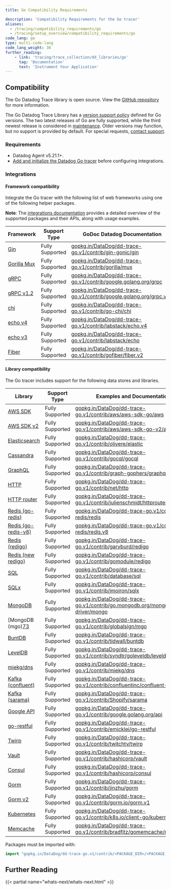 ```yaml
---
title: Go Compatibility Requirements

description: 'Compatibility Requirements for the Go tracer'
aliases:
  - /tracing/compatibility_requirements/go
  - /tracing/setup_overview/compatibility_requirements/go
code_lang: go
type: multi-code-lang
code_lang_weight: 30
further_reading:
    - link: 'tracing/trace_collection/dd_libraries/go'
      tag: 'Documentation'
      text: 'Instrument Your Application'
---
```


## Compatibility

The Go Datadog Trace library is open source. View the [GitHub repository][1] for more information.

The Go Datadog Trace Library has a [version support policy][2] defined for Go versions. The two latest releases of Go are fully supported, while the third newest release is considered in [maintenance][3]. Older versions may function, but no support is provided by default. For special requests, [contact support][4].

### Requirements

- Datadog Agent v5.21.1+.
- [Add and initialize the Datadog Go tracer][77] before configuring integrations.

### Integrations

#### Framework compatibility

Integrate the Go tracer with the following list of web frameworks using one of the following helper packages.

**Note**: The [integrations documentation][5] provides a detailed overview of the supported packages and their APIs, along with usage examples.

| Framework         | Support Type    | GoDoc Datadog Documentation                                              |
|-------------------|-----------------|--------------------------------------------------------------------------|
| [Gin][6]          | Fully Supported | [gopkg.in/DataDog/dd-trace-go.v1/contrib/gin-gonic/gin][7]               |
| [Gorilla Mux][8] | Fully Supported | [gopkg.in/DataDog/dd-trace-go.v1/contrib/gorilla/mux][9]                |
| [gRPC][10]        | Fully Supported | [gopkg.in/DataDog/dd-trace-go.v1/contrib/google.golang.org/grpc][11]     |
| [gRPC v1.2][10]   | Fully Supported | [gopkg.in/DataDog/dd-trace-go.v1/contrib/google.golang.org/grpc.v12][12] |
| [chi][13]         | Fully Supported | [gopkg.in/DataDog/dd-trace-go.v1/contrib/go-chi/chi][14] |
| [echo v4][15]     | Fully Supported | [gopkg.in/DataDog/dd-trace-go.v1/contrib/labstack/echo.v4][16]           |
| [echo v3][15]     | Fully Supported | [gopkg.in/DataDog/dd-trace-go.v1/contrib/labstack/echo][17]              |
| [Fiber][18]     | Fully Supported | [gopkg.in/DataDog/dd-trace-go.v1/contrib/gofiber/fiber.v2][19]              |

#### Library compatibility

The Go tracer includes support for the following data stores and libraries.

| Library                 | Support Type    | Examples and Documentation                                                      |
|-------------------------|-----------------|---------------------------------------------------------------------------------|
| [AWS SDK][20]           | Fully Supported | [gopkg.in/DataDog/dd-trace-go.v1/contrib/aws/aws-sdk-go/aws][21]                |
| [AWS SDK v2][75]        | Fully Supported | [gopkg.in/DataDog/dd-trace-go.v1/contrib/aws/aws-sdk-go-v2/aws][76]                |
| [Elasticsearch][22]     | Fully Supported | [gopkg.in/DataDog/dd-trace-go.v1/contrib/olivere/elastic][23]                   |
| [Cassandra][24]         | Fully Supported | [gopkg.in/DataDog/dd-trace-go.v1/contrib/gocql/gocql][25]                       |
| [GraphQL][26]           | Fully Supported | [gopkg.in/DataDog/dd-trace-go.v1/contrib/graph-gophers/graphql-go][27]          |
| [HTTP][28]              | Fully Supported | [gopkg.in/DataDog/dd-trace-go.v1/contrib/net/http][29]                          |
| [HTTP router][30]       | Fully Supported | [gopkg.in/DataDog/dd-trace-go.v1/contrib/julienschmidt/httprouter][31]          |
| [Redis (go-redis)][32]  | Fully Supported | [gopkg.in/DataDog/dd-trace-go.v1/contrib/go-redis/redis][33]                    |
| [Redis (go-redis-v8)][34]| Fully Supported | [gopkg.in/DataDog/dd-trace-go.v1/contrib/go-redis/redis.v8][35]                |
| [Redis (redigo)][36]    | Fully Supported | [gopkg.in/DataDog/dd-trace-go.v1/contrib/garyburd/redigo][37]                   |
| [Redis (new redigo)][38]| Fully Supported | [gopkg.in/DataDog/dd-trace-go.v1/contrib/gomodule/redigo][39]                   |
| [SQL][40]               | Fully Supported | [gopkg.in/DataDog/dd-trace-go.v1/contrib/database/sql][41]                      |
| [SQLx][42]              | Fully Supported | [gopkg.in/DataDog/dd-trace-go.v1/contrib/jmoiron/sqlx][43]                      |
| [MongoDB][44]           | Fully Supported | [gopkg.in/DataDog/dd-trace-go.v1/contrib/go.mongodb.org/mongo-driver/mongo][45] |
| [MongoDB (mgo)[73]      | Fully Supported | [gopkg.in/DataDog/dd-trace-go.v1/contrib/globalsign/mgo][46]                    |
| [BuntDB][47]            | Fully Supported | [gopkg.in/DataDog/dd-trace-go.v1/contrib/tidwall/buntdb][48]                    |
| [LevelDB][49]           | Fully Supported | [gopkg.in/DataDog/dd-trace-go.v1/contrib/syndtr/goleveldb/leveldb][50]          |
| [miekg/dns][51]         | Fully Supported | [gopkg.in/DataDog/dd-trace-go.v1/contrib/miekg/dns][52]                         |
| [Kafka (confluent)][53] | Fully Supported | [gopkg.in/DataDog/dd-trace-go.v1/contrib/confluentinc/confluent-kafka-go][54]   |
| [Kafka (sarama)][55]    | Fully Supported | [gopkg.in/DataDog/dd-trace-go.v1/contrib/Shopify/sarama][56]                    |
| [Google API][57]        | Fully Supported | [gopkg.in/DataDog/dd-trace-go.v1/contrib/google.golang.org/api][58]             |
| [go-restful][59]        | Fully Supported | [gopkg.in/DataDog/dd-trace-go.v1/contrib/emicklei/go-restful][60]               |
| [Twirp][61]             | Fully Supported | [gopkg.in/DataDog/dd-trace-go.v1/contrib/twitchtv/twirp][62]                    |
| [Vault][63]             | Fully Supported | [gopkg.in/DataDog/dd-trace-go.v1/contrib/hashicorp/vault][64]                   |
| [Consul][65]            | Fully Supported | [gopkg.in/DataDog/dd-trace-go.v1/contrib/hashicorp/consul][66]                  |
| [Gorm][67]              | Fully Supported | [gopkg.in/DataDog/dd-trace-go.v1/contrib/jinzhu/gorm][68]                       |
| [Gorm v2][69]           | Fully Supported | [gopkg.in/DataDog/dd-trace-go.v1/contrib/gorm.io/gorm.v1][70]                   |
| [Kubernetes][71]        | Fully Supported | [gopkg.in/DataDog/dd-trace-go.v1/contrib/k8s.io/client-go/kubernetes][72]       |
| [Memcache][73]          | Fully Supported | [gopkg.in/DataDog/dd-trace-go.v1/contrib/bradfitz/gomemcache/memcache][74]      |


Packages must be imported with:

```go
import "gopkg.in/DataDog/dd-trace-go.v1/contrib/<PACKAGE_DIR>/<PACKAGE_NAME>"
```

## Further Reading

{{< partial name="whats-next/whats-next.html" >}}

[1]: https://github.com/DataDog/dd-trace-go
[2]: https://github.com/DataDog/dd-trace-go#support-policy
[3]: https://github.com/DataDog/dd-trace-go#support-maintenance
[4]: https://www.datadoghq.com/support/
[5]: https://pkg.go.dev/gopkg.in/DataDog/dd-trace-go.v1/contrib
[6]: https://gin-gonic.com
[7]: https://pkg.go.dev/gopkg.in/DataDog/dd-trace-go.v1/contrib/gin-gonic/gin
[8]: http://www.gorillatoolkit.org/pkg/mux
[9]: https://pkg.go.dev/gopkg.in/DataDog/dd-trace-go.v1/contrib/gorilla/mux
[10]: https://github.com/grpc/grpc-go
[11]: https://pkg.go.dev/gopkg.in/DataDog/dd-trace-go.v1/contrib/google.golang.org/grpc
[12]: https://pkg.go.dev/gopkg.in/DataDog/dd-trace-go.v1/contrib/google.golang.org/grpc.v12
[13]: https://github.com/go-chi/chi
[14]: https://pkg.go.dev/gopkg.in/DataDog/dd-trace-go.v1/contrib/go-chi/chi
[15]: https://github.com/labstack/echo
[16]: https://pkg.go.dev/gopkg.in/DataDog/dd-trace-go.v1/contrib/labstack/echo.v4
[17]: https://pkg.go.dev/gopkg.in/DataDog/dd-trace-go.v1/contrib/labstack/echo
[18]: https://github.com/gofiber/fiber
[19]: https://pkg.go.dev/gopkg.in/DataDog/dd-trace-go.v1/contrib/gofiber/fiber.v2
[20]: https://aws.amazon.com/sdk-for-go
[21]: https://pkg.go.dev/gopkg.in/DataDog/dd-trace-go.v1/contrib/aws/aws-sdk-go/aws
[22]: https://github.com/olivere/elastic
[23]: https://pkg.go.dev/gopkg.in/DataDog/dd-trace-go.v1/contrib/olivere/elastic
[24]: https://github.com/gocql/gocql
[25]: https://pkg.go.dev/gopkg.in/DataDog/dd-trace-go.v1/contrib/gocql/gocql
[26]: https://github.com/graph-gophers/graphql-go
[27]: https://pkg.go.dev/gopkg.in/DataDog/dd-trace-go.v1/contrib/graph-gophers/graphql-go
[28]: https://golang.org/pkg/net/http
[29]: https://pkg.go.dev/gopkg.in/DataDog/dd-trace-go.v1/contrib/net/http
[30]: https://github.com/julienschmidt/httprouter
[31]: https://pkg.go.dev/gopkg.in/DataDog/dd-trace-go.v1/contrib/julienschmidt/httprouter
[32]: https://github.com/go-redis/redis
[33]: https://pkg.go.dev/gopkg.in/DataDog/dd-trace-go.v1/contrib/go-redis/redis
[34]: https://github.com/go-redis/redis/v8
[35]: https://pkg.go.dev/gopkg.in/DataDog/dd-trace-go.v1/contrib/go-redis/redis.v8
[36]: https://github.com/garyburd/redigo
[37]: https://pkg.go.dev/gopkg.in/DataDog/dd-trace-go.v1/contrib/garyburd/redigo
[38]: https://github.com/gomodule/redigo
[39]: https://pkg.go.dev/gopkg.in/DataDog/dd-trace-go.v1/contrib/gomodule/redigo
[40]: https://golang.org/pkg/database/sql
[41]: https://pkg.go.dev/gopkg.in/DataDog/dd-trace-go.v1/contrib/database/sql
[42]: https://github.com/jmoiron/sqlx
[43]: https://pkg.go.dev/gopkg.in/DataDog/dd-trace-go.v1/contrib/jmoiron/sqlx
[44]: https://github.com/mongodb/mongo-go-driver
[45]: https://pkg.go.dev/gopkg.in/DataDog/dd-trace-go.v1/contrib/go.mongodb.org/mongo-driver/mongo
[46]: https://pkg.go.dev/gopkg.in/DataDog/dd-trace-go.v1/contrib/globalsign/mgo
[47]: https://github.com/tidwall/buntdb
[48]: https://pkg.go.dev/gopkg.in/DataDog/dd-trace-go.v1/contrib/tidwall/buntdb
[49]: https://github.com/syndtr/goleveldb
[50]: https://pkg.go.dev/gopkg.in/DataDog/dd-trace-go.v1/contrib/syndtr/goleveldb/leveldb
[51]: https://github.com/miekg/dns
[52]: https://pkg.go.dev/gopkg.in/DataDog/dd-trace-go.v1/contrib/miekg/dns
[53]: https://github.com/confluentinc/confluent-kafka-go
[54]: https://pkg.go.dev/gopkg.in/DataDog/dd-trace-go.v1/contrib/confluentinc/confluent-kafka-go
[55]: https://github.com/Shopify/sarama
[56]: https://pkg.go.dev/gopkg.in/DataDog/dd-trace-go.v1/contrib/Shopify/sarama
[57]: https://github.com/googleapis/google-api-go-client
[58]: https://pkg.go.dev/gopkg.in/DataDog/dd-trace-go.v1/contrib/google.golang.org/api
[59]: https://github.com/emicklei/go-restful
[60]: https://pkg.go.dev/gopkg.in/DataDog/dd-trace-go.v1/contrib/emicklei/go-restful
[61]: https://github.com/twitchtv/twirp
[62]: https://pkg.go.dev/gopkg.in/DataDog/dd-trace-go.v1/contrib/twitchtv/twirp
[63]: https://github.com/hashicorp/vault
[64]: https://pkg.go.dev/gopkg.in/DataDog/dd-trace-go.v1/contrib/hashicorp/vault
[65]: https://github.com/hashicorp/consul
[66]: https://pkg.go.dev/gopkg.in/DataDog/dd-trace-go.v1/contrib/hashicorp/consul
[67]: https://github.com/jinzhu/gorm
[68]: https://pkg.go.dev/gopkg.in/DataDog/dd-trace-go.v1/contrib/jinzhu/gorm
[69]: https://gorm.io/
[70]: https://gopkg.in/DataDog/dd-trace-go.v1/contrib/gorm.io/gorm.v1
[71]: https://github.com/kubernetes/client-go
[72]: https://pkg.go.dev/gopkg.in/DataDog/dd-trace-go.v1/contrib/k8s.io/client-go/kubernetes
[73]: https://github.com/bradfitz/gomemcache/memcache
[74]: https://pkg.go.dev/gopkg.in/DataDog/dd-trace-go.v1/contrib/bradfitz/gomemcache/memcache
[75]: https://aws.github.io/aws-sdk-go-v2/docs/
[76]: https://pkg.go.dev/gopkg.in/DataDog/dd-trace-go.v1/contrib/aws/aws-sdk-go-v2/aws
[77]: /tracing/trace_collection/library_config/go/
